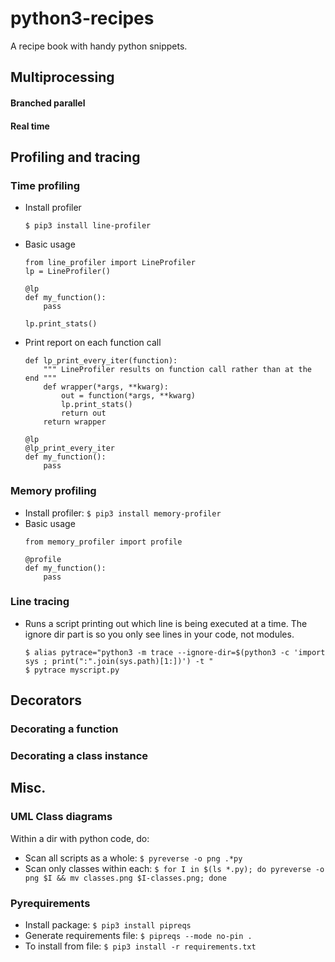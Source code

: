# python3-recipes  
A recipe book with handy python snippets.  

## Multiprocessing  
#### Branched parallel  
#### Real time  

## Profiling and tracing  
### Time profiling   
- Install profiler  
    ```  
    $ pip3 install line-profiler   
    ```  
- Basic usage  
    ```  
    from line_profiler import LineProfiler  
    lp = LineProfiler()  

    @lp  
    def my_function():  
        pass  
  
    lp.print_stats()  
    ```  
- Print report on each function call  
    ```  
    def lp_print_every_iter(function):
        """ LineProfiler results on function call rather than at the end """
        def wrapper(*args, **kwarg):
            out = function(*args, **kwarg)
            lp.print_stats()
            return out
        return wrapper

    @lp
    @lp_print_every_iter
    def my_function():
        pass
    ``` 
### Memory profiling  
- Install profiler: `$ pip3 install memory-profiler`
- Basic usage
    ```
    from memory_profiler import profile  

    @profile  
    def my_function():  
        pass  
    ```

### Line tracing  
- Runs a script printing out which line is being executed at a time. The ignore dir part is so you only see lines in your code, not modules.
    ```
    $ alias pytrace="python3 -m trace --ignore-dir=$(python3 -c 'import sys ; print(":".join(sys.path)[1:])') -t "
    $ pytrace myscript.py
    ```
    
## Decorators  
### Decorating a function  
### Decorating a class instance  


## Misc.  
### UML Class diagrams  
Within a dir with python code, do:  
- Scan all scripts as a whole: `$ pyreverse -o png .*py`  
- Scan only classes within each: `$ for I in $(ls *.py); do pyreverse -o png $I && mv classes.png $I-classes.png; done`  

### Pyrequirements  
- Install package: `$ pip3 install pipreqs`  
- Generate requirements file: `$ pipreqs --mode no-pin .`   
- To install from file: `$ pip3 install -r requirements.txt`  
